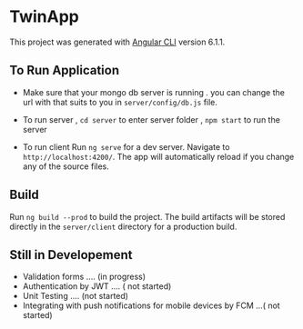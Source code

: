 # TwinApp

This project was generated with [Angular CLI](https://github.com/angular/angular-cli) version 6.1.1.

## To Run Application

* Make sure that your mongo db server is running . you can change the url with that suits to you in `server/config/db.js` file. 

* To run server , 
`cd server` to enter server folder , 
`npm start` to run the server 

* To run client
Run `ng serve` for a dev server. Navigate to `http://localhost:4200/`. The app will automatically reload if you change any of the source files.



## Build

Run `ng build --prod` to build the project. The build artifacts will be stored directly in the `server/client` directory for a production build.


## Still in Developement 
* Validation forms .... (in progress)
* Authentication by JWT .... ( not started)
* Unit Testing .... (not started)
* Integrating with push notifications for mobile devices by FCM ...( not started)



